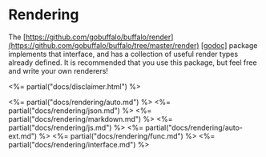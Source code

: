 # Rendering


The [https://github.com/gobuffalo/buffalo/render](https://github.com/gobuffalo/buffalo/tree/master/render) [[godoc]](https://godoc.org/github.com/gobuffalo/buffalo/render) package implements that interface, and has a collection of useful render types already defined. It is recommended that you use this package, but feel free and write your own renderers!

<%= partial("docs/disclaimer.html") %>

<%= partial("docs/rendering/auto.md") %>
<%= partial("docs/rendering/json.md") %>
<%= partial("docs/rendering/markdown.md") %>
<%= partial("docs/rendering/js.md") %>
<%= partial("docs/rendering/auto-ext.md") %>
<%= partial("docs/rendering/func.md") %>
<%= partial("docs/rendering/interface.md") %>
